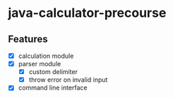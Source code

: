 # java-calculator-precourse

## Features

- [x] calculation module
- [x] parser module
    - [x] custom delimiter
    - [x] throw error on invalid input
- [x] command line interface

